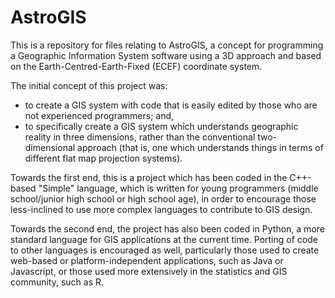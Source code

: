 AstroGIS
========

This is a repository for files relating to AstroGIS, a concept for programming a Geographic Information System software using a 3D approach and based on the Earth-Centred-Earth-Fixed (ECEF) coordinate system.

The initial concept of this project was:
  * to create a GIS system with code that is easily edited by those who are not experienced programmers; and,
  * to specifically create a GIS system which understands geographic reality in three dimensions, rather than the 
    conventional two-dimensional approach (that is, one which understands things in terms of different flat map
    projection systems).

Towards the first end, this is a project which has been coded in the C++-based "Simple" language, which is written for young programmers (middle school/junior high school or high school age), in order to encourage those less-inclined to use more complex languages to contribute to GIS design.

Towards the second end, the project has also been coded in Python, a more standard language for GIS applications at the current time.  Porting of code to other languages is encouraged as well, particularly those used to create web-based or platform-independent applications, such as Java or Javascript, or those used more extensively in the statistics and GIS community, such as R.

